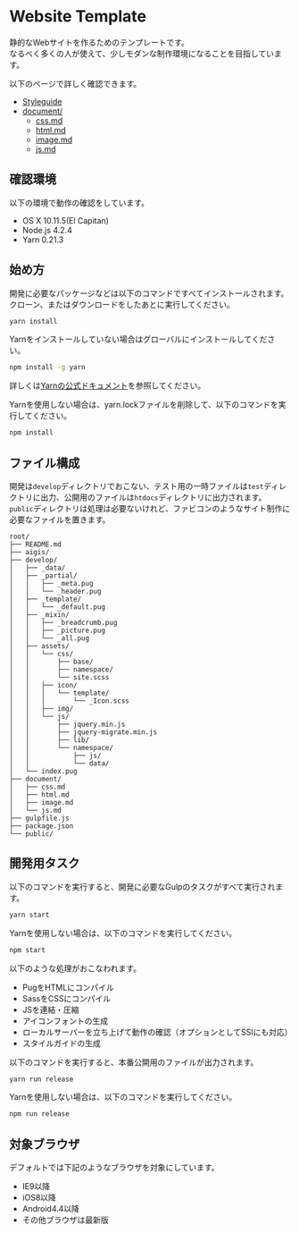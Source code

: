 # Website Template
静的なWebサイトを作るためのテンプレートです。  
なるべく多くの人が使えて、少しモダンな制作環境になることを目指しています。

以下のページで詳しく確認できます。

- [Styleguide](https://manabuyasuda-website-template.netlify.com/styleguide/)
- [document/](document/)
  - [css.md](document/css.md)
  - [html.md](document/html.md)
  - [image.md](document/image.md)
  - [js.md](document/js.md)


## 確認環境
以下の環境で動作の確認をしています。

- OS X 10.11.5(El Capitan)
- Node.js 4.2.4
- Yarn 0.21.3


## 始め方
開発に必要なパッケージなどは以下のコマンドですべてインストールされます。クローン、またはダウンロードをしたあとに実行してください。

```bash
yarn install
```

Yarnをインストールしていない場合はグローバルにインストールしてください。

```bash
npm install -g yarn
```

詳しくは[Yarnの公式ドキュメント](https://yarnpkg.com/en/docs/install)を参照してください。

Yarnを使用しない場合は、yarn.lockファイルを削除して、以下のコマンドを実行してください。

```bash
npm install
```

## ファイル構成
開発は`develop`ディレクトリでおこない、テスト用の一時ファイルは`test`ディレクトリに出力、公開用のファイルは`htdocs`ディレクトリに出力されます。  
`public`ディレクトリは処理は必要ないけれど、ファビコンのようなサイト制作に必要なファイルを置きます。

```
root/
├── README.md
├── aigis/
├── develop/
│   ├── _data/
│   ├── _partial/
│   │   ├── _meta.pug
│   │   └── _header.pug
│   ├── _template/
│   │   └── _default.pug
│   ├── _mixin/
│   │   ├── _breadcrumb.pug
│   │   ├── _picture.pug
│   │   └── _all.pug
│   ├── assets/
│   │   └── css/
│   │       ├── base/
│   │       ├── namespace/
│   │       └── site.scss
│   │   ├── icon/
│   │   │   └── template/
│   │   │       └── _Icon.scss
│   │   ├── img/
│   │   └── js/
│   │       ├── jquery.min.js
│   │       ├── jquery-migrate.min.js
│   │       ├── lib/
│   │       └── namespace/
│   │           ├── js/
│   │           └── data/
│   └── index.pug
├── document/
│   ├── css.md
│   ├── html.md
│   ├── image.md
│   └── js.md
├── gulpfile.js
├── package.json
└── public/
```

## 開発用タスク
以下のコマンドを実行すると、開発に必要なGulpのタスクがすべて実行されます。

```bash
yarn start
```

Yarnを使用しない場合は、以下のコマンドを実行してください。

```bash
npm start
```

以下のような処理がおこなわれます。

- PugをHTMLにコンパイル
- SassをCSSにコンパイル
- JSを連結・圧縮
- アイコンフォントの生成
- ローカルサーバーを立ち上げて動作の確認（オプションとしてSSIにも対応）
- スタイルガイドの生成

以下のコマンドを実行すると、本番公開用のファイルが出力されます。

```bash
yarn run release
```

Yarnを使用しない場合は、以下のコマンドを実行してください。

```bash
npm run release
```

## 対象ブラウザ
デフォルトでは下記のようなブラウザを対象にしています。

- IE9以降
- iOS8以降
- Android4.4以降
- その他ブラウザは最新版
